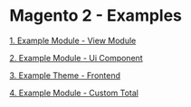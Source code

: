 # Magento 2 - Examples

[1. Example Module - View Module](example-module-view-model)

[2. Example Module - Ui Component](example-module-ui-component)

[3. Example Theme - Frontend](example-theme-frontend)
 
[4. Example Module - Custom Total](example-module-custom-total)
